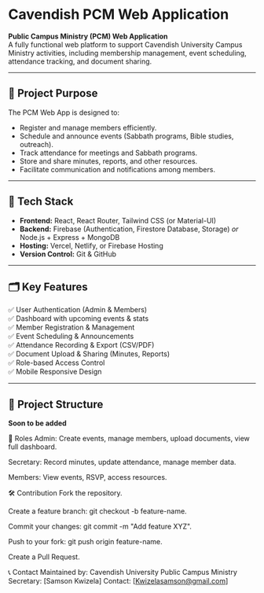 # Cavendish PCM Web Application

**Public Campus Ministry (PCM) Web Application**  
A fully functional web platform to support Cavendish University Campus Ministry activities, including membership management, event scheduling, attendance tracking, and document sharing.

---

## 📌 Project Purpose

The PCM Web App is designed to:
- Register and manage members efficiently.
- Schedule and announce events (Sabbath programs, Bible studies, outreach).
- Track attendance for meetings and Sabbath programs.
- Store and share minutes, reports, and other resources.
- Facilitate communication and notifications among members.

---

## 🚀 Tech Stack

- **Frontend:** React, React Router, Tailwind CSS (or Material-UI)
- **Backend:** Firebase (Authentication, Firestore Database, Storage) *or* Node.js + Express + MongoDB
- **Hosting:** Vercel, Netlify, or Firebase Hosting
- **Version Control:** Git & GitHub

---

## 🗂️ Key Features

✅ User Authentication (Admin & Members)  
✅ Dashboard with upcoming events & stats  
✅ Member Registration & Management  
✅ Event Scheduling & Announcements  
✅ Attendance Recording & Export (CSV/PDF)  
✅ Document Upload & Sharing (Minutes, Reports)  
✅ Role-based Access Control  
✅ Mobile Responsive Design

---

## 📁 Project Structure


**Soon to be added**

👥 Roles
Admin: Create events, manage members, upload documents, view full dashboard.

Secretary: Record minutes, update attendance, manage member data.

Members: View events, RSVP, access resources.

🛠️ Contribution
Fork the repository.

Create a feature branch: git checkout -b feature-name.

Commit your changes: git commit -m "Add feature XYZ".

Push to your fork: git push origin feature-name.

Create a Pull Request.

📞 Contact
Maintained by: Cavendish University Public Campus Ministry
Secretary: [Samson Kwizela]
Contact: [Kwizelasamson@gmail.com]
